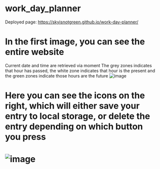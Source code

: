 # work_day_planner
Deployed page: https://skyisnotgreen.github.io/work-day-planner/

# In the first image, you can see the entire website
Current date and time are retrieved via moment
The grey zones indicates that hour has passed, the white zone indicates that hour is the present and the green zones indicate those hours are the future
![image](https://user-images.githubusercontent.com/60657981/167461179-2aced1de-cdc9-41e3-828c-cbe59de224ef.png)

# Here you can see the icons on the right, which will either save your entry to local storage, or delete the entry depending on which button you press
# ![image](https://user-images.githubusercontent.com/60657981/167461927-6f1e9538-bd17-4d27-8388-6bb556306066.png)

